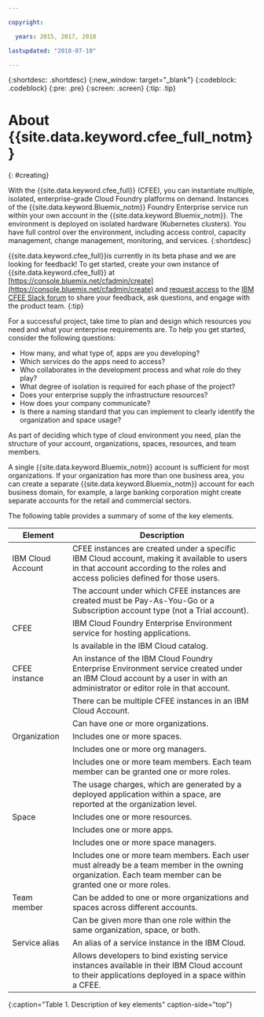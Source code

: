 ```yaml
---

copyright:

  years: 2015, 2017, 2018

lastupdated: "2018-07-10"

---
```


{:shortdesc: .shortdesc}
{:new_window: target="_blank"}
{:codeblock: .codeblock}
{:pre: .pre}
{:screen: .screen}
{:tip: .tip}

# About {{site.data.keyword.cfee_full_notm}}
{: #creating}

With the {{site.data.keyword.cfee_full}} (CFEE), you can instantiate multiple, isolated, enterprise-grade Cloud Foundry platforms on demand. Instances of the {{site.data.keyword.Bluemix_notm}} Foundry Enterprise service run within your own account in the {{site.data.keyword.Bluemix_notm}}. The environment is deployed on isolated hardware (Kubernetes clusters). You have full control over the environment, including access control, capacity management, change management, monitoring, and services.
{:shortdesc}

{{site.data.keyword.cfee_full}}is currently in its beta phase and we are looking for feedback! To get started, create your own instance of {{site.data.keyword.cfee_full}} at [https://console.bluemix.net/cfadmin/create](https://console.bluemix.net/cfadmin/create) and [request access](http://ibm.biz/cfee-forum-signup) to the [IBM CFEE Slack forum](https://ibm-cfee.slack.com) to share your feedback, ask questions, and engage with the product team.
{:tip}

For a successful project, take time to plan and design which resources you need and what your enterprise requirements are. To help you get started, consider the following questions:

* How many, and what type of, apps are you developing?
* Which services do the apps need to access?
* Who collaborates in the development process and what role do they play?
* What degree of isolation is required for each phase of the project?
* Does your enterprise supply the infrastructure resources?
* How does your company communicate?
* Is there a naming standard that you can implement to clearly identify the organization and space usage?

As part of deciding which type of cloud environment you need, plan the structure of your account, organizations, spaces, resources, and team members.

A single {{site.data.keyword.Bluemix_notm}} account is sufficient for most organizations. If your organization has more than one business area, you can create a separate {{site.data.keyword.Bluemix_notm}} account for each business domain, for example, a large banking corporation might create separate accounts for the retail and commercial sectors.

The following table provides a summary of some of the key elements.

| Element   | Description |
|-----------|---------------|
| IBM Cloud Account | CFEE instances are created under a specific IBM Cloud account, making it available to users in that account according to the roles and access policies defined for those users. |
|| The account under which CFEE instances are created must be Pay-As-You-Go or a Subscription account type (not a Trial account).  |
| CFEE | IBM Cloud Foundry Enterprise Environment service for hosting applications. |
|| Is available in the IBM Cloud catalog. |
| CFEE instance | An instance of the IBM Cloud Foundry Enterprise Environment service created under an IBM Cloud account by a user in with an administrator or editor role in that account. |
|| There can be multiple CFEE instances in an IBM Cloud Account. |
|| Can have one or more organizations. |
| Organization | Includes one or more spaces. |
|| Includes one or more org managers. |
|| Includes one or more team members. Each team member can be granted one or more roles. |
|| The usage charges, which are generated by a deployed application within a space, are reported at the organization level. |
| Space | Includes one or more resources. |
|| Includes one or more apps. |
|| Includes one or more space managers. |
|| Includes one or more team members. Each user must already be a team member in the owning organization. Each team member can be granted one or more roles. |
| Team member | Can be added to one or more organizations and spaces across different accounts. |
|| Can be given more than one role within the same organization, space, or both. |
| Service alias | An alias of a service instance in the IBM Cloud. |
|| Allows developers to bind existing service instances available in their IBM Cloud account to their applications deployed in a space within a CFEE.|
{:caption="Table 1. Description of key elements" caption-side="top"}

